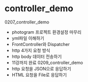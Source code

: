 # controller_demo
0207_controller_demo
- photogram 프로젝트 환경설정 마무리 
- yml파일 이해하기
- FrontController와 Dispatcher
- http 4가지 요청 방식
- http body 데이터 전송하기
- 11강까지 완료 
0209_controller_demo
- http 요청을 JSON으로 응답하기
- HTML 요청을 File로 응답하기
